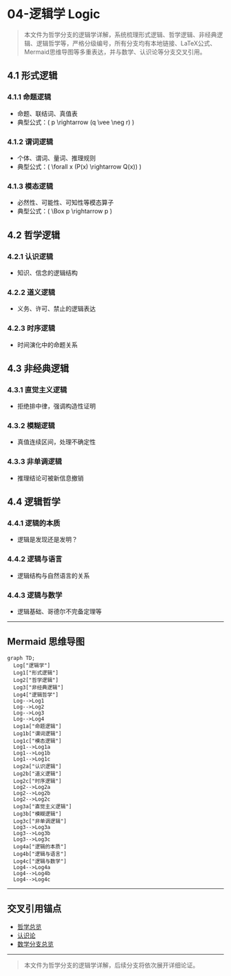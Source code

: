 # 04-逻辑学 Logic

> 本文件为哲学分支的逻辑学详解，系统梳理形式逻辑、哲学逻辑、非经典逻辑、逻辑哲学等，严格分级编号，所有分支均有本地链接、LaTeX公式、Mermaid思维导图等多重表达，并与数学、认识论等分支交叉引用。

## 4.1 形式逻辑

### 4.1.1 命题逻辑

- 命题、联结词、真值表
- 典型公式：\( p \rightarrow (q \vee \neg r) \)

### 4.1.2 谓词逻辑

- 个体、谓词、量词、推理规则
- 典型公式：\( \forall x (P(x) \rightarrow Q(x)) \)

### 4.1.3 模态逻辑

- 必然性、可能性、可知性等模态算子
- 典型公式：\( \Box p \rightarrow p \)

## 4.2 哲学逻辑

### 4.2.1 认识逻辑

- 知识、信念的逻辑结构

### 4.2.2 道义逻辑

- 义务、许可、禁止的逻辑表达

### 4.2.3 时序逻辑

- 时间演化中的命题关系

## 4.3 非经典逻辑

### 4.3.1 直觉主义逻辑

- 拒绝排中律，强调构造性证明

### 4.3.2 模糊逻辑

- 真值连续区间，处理不确定性

### 4.3.3 非单调逻辑

- 推理结论可被新信息撤销

## 4.4 逻辑哲学

### 4.4.1 逻辑的本质

- 逻辑是发现还是发明？

### 4.4.2 逻辑与语言

- 逻辑结构与自然语言的关系

### 4.4.3 逻辑与数学

- 逻辑基础、哥德尔不完备定理等

---

## Mermaid 思维导图

```mermaid
graph TD;
  Log["逻辑学"]
  Log1["形式逻辑"]
  Log2["哲学逻辑"]
  Log3["非经典逻辑"]
  Log4["逻辑哲学"]
  Log-->Log1
  Log-->Log2
  Log-->Log3
  Log-->Log4
  Log1a["命题逻辑"]
  Log1b["谓词逻辑"]
  Log1c["模态逻辑"]
  Log1-->Log1a
  Log1-->Log1b
  Log1-->Log1c
  Log2a["认识逻辑"]
  Log2b["道义逻辑"]
  Log2c["时序逻辑"]
  Log2-->Log2a
  Log2-->Log2b
  Log2-->Log2c
  Log3a["直觉主义逻辑"]
  Log3b["模糊逻辑"]
  Log3c["非单调逻辑"]
  Log3-->Log3a
  Log3-->Log3b
  Log3-->Log3c
  Log4a["逻辑的本质"]
  Log4b["逻辑与语言"]
  Log4c["逻辑与数学"]
  Log4-->Log4a
  Log4-->Log4b
  Log4-->Log4c
```

---

## 交叉引用锚点

- [哲学总览](./00-Overview.md)
- [认识论](./02-Epistemology.md)
- [数学分支总览](../20-Mathematics/views/00-Overview.md)

---

> 本文件为哲学分支的逻辑学详解，后续分支将依次展开详细论证。
